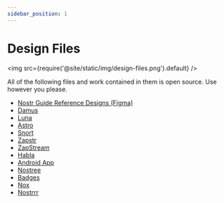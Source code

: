 ```yaml
---
sidebar_position: 1
---
```


# Design Files

<img src={require('@site/static/img/design-files.png').default} />

All of the following files and work contained in them is open source. Use however you please. 

- [Nostr Guide Reference Designs (Figma)](https://www.figma.com/file/C2ztFLDxihrfturW7Q6kbj/Reference-Components?type=design&node-id=213%3A11495&mode=design&t=qbn9PiAj1v6RWRwM-1)
- [Damus](https://www.figma.com/file/ORaT1T0Ywfbm0sIjwy5Rgq/Damus-iOS?type=design&node-id=0-1&mode=design)
- [Luna](https://www.figma.com/file/ThUW7QxTYT0BUxcH48uelG/Luna?type=design&node-id=0%3A1&t=ygHFbUBPAVUi4JzM-1)
- [Astro](https://www.figma.com/file/JuV9uaAUpG4DVLjwRh98MP/Astro?type=design&node-id=26%3A3065&t=oEyL8cqex6D9M6Is-1)
- [Snort](https://www.figma.com/file/Q79i1WVA1bIAzYaLihgteN/Snort?type=design&node-id=0%3A1&t=BJy9Q6yahgT7Ar37-1)
- [Zapstr](https://www.figma.com/file/a4pTUGdDV0FOXP1HiEHiog/Zapstr?type=design&node-id=1071%3A21552&t=p6bvnC8IykIqcP9g-1)
- [ZapStream](https://www.figma.com/file/u9zsILljwub5aP49rKR7sY/zapstream?type=design&node-id=0%3A1&mode=design&t=fLgzZ1QmzZw9gafb-1)
- [Habla](https://www.figma.com/file/zKa4I3dBFGTAmzT9r48rmz/Chronos?type=design&node-id=0%3A1&t=rhngjIwCCeGHYMSz-1)
- [Android App](https://www.figma.com/file/cVMpSIFQKYzlVLkWK48eZW/Android---Social-Nostr-Client?type=design&node-id=0%3A1&mode=design&t=3KOr3QPNhs2Exy5u-1) 
- [Nostree](https://www.figma.com/file/cTUDxGn8TbuWrXOVQQI301/Nostree?type=design&node-id=384-1144&mode=design) 
- [Badges](https://www.nostrapps.com/)
- [Nox](https://www.figma.com/file/RLWCDWbihlMxHU2rY1BzAA/NOX?type=design&node-id=0%3A1&t=SfkabPWpDrrGqRHF-1)
- [Nostrrr](https://www.figma.com/file/pUyfdfIh0DplK9ehDPil5a/Nostrrr?type=design&node-id=0%3A1&t=olRMRcy429bwfKhM-1)
